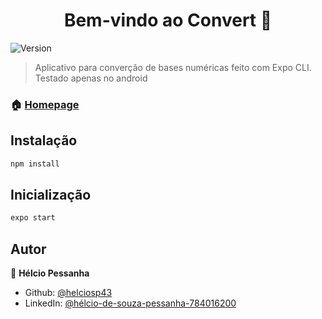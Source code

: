 <h1 align="center">Bem-vindo ao Convert 👋</h1>
<p>
  <img alt="Version" src="https://img.shields.io/badge/version-1.0-blue.svg?cacheSeconds=2592000" />
</p>

> Aplicativo para converção de bases numéricas feito com Expo CLI. Testado apenas no android

### 🏠 [Homepage](https://github.com/helciosp43/Convert)

## Instalação

```sh
npm install
```

## Inicialização

```sh
expo start
```

## Autor

👤 **Hélcio Pessanha**

* Github: [@helciosp43](https://github.com/helciosp43)
* LinkedIn: [@hélcio-de-souza-pessanha-784016200](https://linkedin.com/in/hélcio-de-souza-pessanha-784016200)
